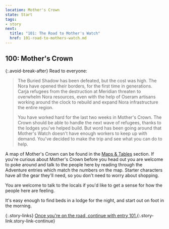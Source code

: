 ```yaml
---
location: Mother's Crown
state: Start
tags:
- story
next:
  title: "101: The Road to Mother's Watch"
  href: 101-road-to-mothers-watch.md
---
```


## 100: Mother's Crown

{:.avoid-break-after}
Read to everyone:

> The Buried Shadow has been defeated, but the cost was high.
> The Nora have opened their borders, for the first time in generations.
> Carja refugees from the destruction at Meridian threaten to overwhelm Nora resources, even with the help of Oseram artisans working around the clock to rebuild and expand Nora infrastructure the entire region.
>
> You have worked hard for the last two weeks in Mother's Crown.
> The Crown should be able to handle the next wave of refugees, thanks to the lodges you've helped build.
> But word has been going around that Mother's Watch doesn't have enough workers to keep up with demand.
> You've decided to make the trip and see what you can do to help.

A map of Mother's Crown can be found in the [Maps & Tables](500-maps-tables.md) section.
If you're curious about Mother's Crown before you head out you are welcome to poke around and talk to the people here by reading through the Adventure entries which match the numbers on the map.
Starter characters have all the gear they'll need, so you don't need to worry about shopping.

You are welcome to talk to the locals if you'd like to get a sense for how the people here are feeling.

It's easy enough to find beds in a lodge for the night, and start out on foot in the morning.

{:.story-links}
[Once you're on the road, continue with entry 101.](101-road-to-mothers-watch.md){:.story-link.story-link-continue}
